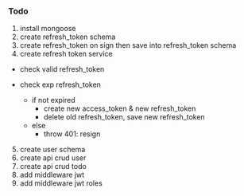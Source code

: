 ### Todo

1. install mongoose
2. create refresh_token schema
3. create refresh_token on sign then save into refresh_token schema
4. create refresh token service

- check valid refresh_token
- check exp refresh_token

  - if not expired
    - create new access_token & new refresh_token
    - delete old refresh_token, save new refresh_token
  - else
    - throw 401: resign

5. create user schema
6. create api crud user
7. create api crud todo
8. add middleware jwt
9. add middleware jwt roles
